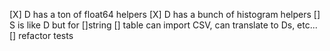 [X] D has a ton of float64 helpers
[X] D has a bunch of histogram helpers
[] S is like D but for []string
[] table can import CSV, can translate to Ds, etc...
[] refactor tests